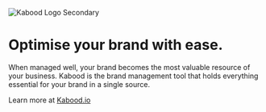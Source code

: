 ![Kabood Logo Secondary](https://github.com/Kabood-io/github/blob/main/Kabood_Logo.png?raw=true)

# Optimise your brand with ease.

When managed well, your brand becomes the most valuable resource of your business. Kabood is the brand management tool that holds everything essential for your brand in a single source.

Learn more at [Kabood.io](https://kabood.io)